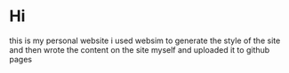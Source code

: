 # Hi
this is my personal website i used websim to generate the style of the site and then wrote the content on the site myself and uploaded it to github pages